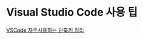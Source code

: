 # Visual Studio Code 사용 팁

[VSCode 자주사용하는 단축키 정리](https://github.com/JuJin1324/VSCode_Tips/wiki/VSCode-%EC%9E%90%EC%A3%BC%EC%82%AC%EC%9A%A9%ED%95%98%EB%8A%94-%EB%8B%A8%EC%B6%95%ED%82%A4-%EC%A0%95%EB%A6%AC)
